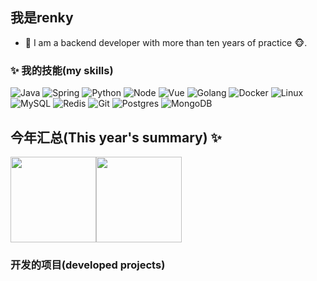 ## 我是renky

- 🌹 I am a backend developer with more than ten years of practice 🐵.


### ✨ 我的技能(my skills)   

![Java](https://img.shields.io/badge/-Java-4C7491?style=flat-square&logo=java&logoColor=fff)
![Spring](https://img.shields.io/badge/-Spring-5FB832?style=flat-square&logo=Spring&logoColor=fff)
![Python](https://img.shields.io/badge/-Python-3e74a2?style=flat-square&logo=Python&logoColor=fff)
![Node](https://img.shields.io/badge/-Node.js-339933?style=flat-square&logo=Node.js&logoColor=fff)
![Vue](https://img.shields.io/badge/-Vue-4fc08d?style=flat-square&logo=Vue.js&logoColor=fff)
![Golang](https://img.shields.io/badge/go-%2300ADD8.svg?style=flat-square&logo=go&logoColor=white)
![Docker](https://img.shields.io/badge/-Docker-2496ED?style=flat-square&logo=Docker&logoColor=fff)
![Linux](https://img.shields.io/badge/-Linux-000000?style=flat-square&logo=Linux&logoColor=fff)
![MySQL](https://img.shields.io/badge/-MySQL-4479A1?style=flat-square&logo=MySQL&logoColor=fff)
![Redis](https://img.shields.io/badge/redis-%23DD0031.svg?style=flat-square&logo=redis&logoColor=white)
![Git](https://img.shields.io/badge/-Git-E84E31?style=flat-square&logo=Git&logoColor=fff)
![Postgres](https://img.shields.io/badge/postgres-%23316192.svg?style=flat-square&logo=postgresql&logoColor=white)
![MongoDB](https://img.shields.io/badge/MongoDB-%234ea94b.svg?style=flat-square&logo=mongodb&logoColor=white)


## 今年汇总(This year's summary) ✨

<img align="" height="137px" src="https://github-readme-stats.vercel.app/api?username=renky1025&hide_title=true&hide_border=true&show_icons=true&include_all_commits=true&line_height=21&bg_color=0,EC6C6C,FFD479,FFFC79,73FA79&theme=graywhite&locale=cn" /><img align="" height="137px" src="https://github-readme-stats.vercel.app/api/top-langs/?username=renky1025&hide_title=true&hide_border=true&layout=compact&bg_color=0,73FA79,73FDFF,D783FF&theme=graywhite&locale=cn" />
### 开发的项目(developed projects)
